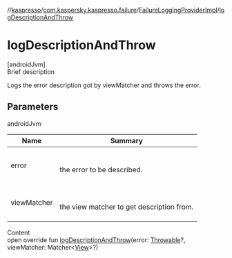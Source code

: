 //[kaspresso](../../index.md)/[com.kaspersky.kaspresso.failure](../index.md)/[FailureLoggingProviderImpl](index.md)/[logDescriptionAndThrow](log-description-and-throw.md)



# logDescriptionAndThrow  
[androidJvm]  
Brief description  


Logs the error description got by viewMatcher and throws the error.



## Parameters  
  
androidJvm  
  
|  Name|  Summary| 
|---|---|
| error| <br><br>the error to be described.<br><br>
| viewMatcher| <br><br>the view matcher to get description from.<br><br>
  
  
Content  
open override fun [logDescriptionAndThrow](log-description-and-throw.md)(error: [Throwable](https://kotlinlang.org/api/latest/jvm/stdlib/kotlin/-throwable/index.html)?, viewMatcher: Matcher<[View](https://developer.android.com/reference/kotlin/android/view/View.html)>?)  



